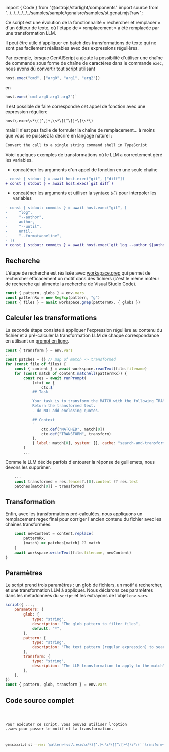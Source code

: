 import { Code } from "@astrojs/starlight/components"
import source from "../../../../../../samples/sample/genaisrc/samples/st.genai.mjs?raw";

Ce script est une évolution de la fonctionnalité « rechercher et remplacer » d'un éditeur de texte, où l'étape de « remplacement » a été remplacée par une transformation LLM.

Il peut être utile d'appliquer en batch des transformations de texte qui ne sont pas facilement réalisables avec des expressions régulières.

Par exemple, lorsque GenAIScript a ajouté la possibilité d'utiliser une chaîne de commande sous forme de chaîne de caractères dans
le commande `exec`, nous avons dû convertir tout script utilisant

```js
host.exec("cmd", ["arg0", "arg1", "arg2"])
```

en

```js
host.exec(`cmd arg0 arg1 arg2`)`
```

Il est possible de faire correspondre cet appel de fonction avec une expression régulière

```regex
host\.exec\s*\([^,]+,\s*\[[^\]]+\]\s*\)
```

mais il n'est pas facile de formuler la chaîne de remplacement... à moins que vous ne puissiez la décrire en langage naturel :

```txt
Convert the call to a single string command shell in TypeScript
```

Voici quelques exemples de transformations où le LLM a correctement géré les variables.

* concaténer les arguments d'un appel de fonction en une seule chaîne

```diff wrap
- const { stdout } = await host.exec("git", ["diff"])
+ const { stdout } = await host.exec(`git diff`)
```

* concaténer les arguments et utiliser la syntaxe `${}` pour interpoler les variables

```diff wrap
- const { stdout: commits } = await host.exec("git", [
-     "log",
-     "--author",
-     author,
-     "--until",
-     until,
-     "--format=oneline",
- ])
+ const { stdout: commits } = await host.exec(`git log --author ${author} --until ${until} --format=oneline`)
```

## Recherche

L'étape de recherche est réalisée avec [workspace.grep](../../reference/scripts/files/) qui permet de rechercher efficacement un motif dans des fichiers (c'est le même moteur de recherche qui alimente la recherche de Visual Studio Code).

```js "workspace.grep"
const { pattern, globs } = env.vars
const patternRx = new RegExp(pattern, "g")
const { files } = await workspace.grep(patternRx, { globs })
```

## Calculer les transformations

La seconde étape consiste à appliquer l'expression régulière au contenu du fichier et à pré-calculer la transformation LLM de chaque correspondance en utilisant un [prompt en ligne](../../reference/scripts/inline-prompts/).

```js
const { transform } = env.vars
...
const patches = {} // map of match -> transformed
for (const file of files) {
    const { content } = await workspace.readText(file.filename)
    for (const match of content.matchAll(patternRx)) {
        const res = await runPrompt(
            (ctx) => {
                ctx.$`
            ## Task

            Your task is to transform the MATCH with the following TRANSFORM.
            Return the transformed text.
            - do NOT add enclosing quotes.

            ## Context
            `
                ctx.def("MATCHED", match[0])
                ctx.def("TRANSFORM", transform)
            },
            { label: match[0], system: [], cache: "search-and-transform" }
        )
        ...
```

Comme le LLM décide parfois d'entourer la réponse de guillemets, nous devons les supprimer.

```js
    ...
    const transformed = res.fences?.[0].content ?? res.text
    patches[match[0]] = transformed
```

## Transformation

Enfin, avec les transformations pré-calculées, nous appliquons un remplacement regex final pour corriger l'ancien contenu du fichier avec les chaînes transformées.

```js
    const newContent = content.replace(
        patternRx,
        (match) => patches[match] ?? match
    )
    await workspace.writeText(file.filename, newContent)
}
```

## Paramètres

Le script prend trois paramètres : un glob de fichiers, un motif à rechercher, et une transformation LLM à appliquer. Nous déclarons ces paramètres dans les métadonnées du `script` et les extrayons de l'objet `env.vars`.

```js
script({ ...,
    parameters: {
        glob: {
            type: "string",
            description: "The glob pattern to filter files",
            default: "*",
        },
        pattern: {
            type: "string",
            description: "The text pattern (regular expression) to search for",
        },
        transform: {
            type: "string",
            description: "The LLM transformation to apply to the match",
        },
    },
})
const { pattern, glob, transform } = env.vars
```

## Code source complet

<Code code={source} wrap={true} lang="ts" title="st.genai.mts" />

Pour exécuter ce script, vous pouvez utiliser l'option `--vars` pour passer le motif et la transformation.

```sh wrap
genaiscript st --vars 'pattern=host\.exec\s*\([^,]+,\s*\[[^\]]+\]\s*\)' 'transform=Convert the call to a single string command shell in TypeScript'
```